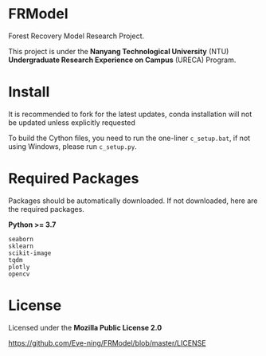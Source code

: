 # FRModel

Forest Recovery Model Research Project.

This project is under the **Nanyang Technological University** (NTU) **Undergraduate Research Experience on Campus** (URECA) Program.

# Install

It is recommended to fork for the latest updates, conda installation will not be updated unless explicitly requested

To build the Cython files, you need to run the one-liner `c_setup.bat`, if not using Windows, please run `c_setup.py`.

# Required Packages

Packages should be automatically downloaded. If not downloaded, here are the required packages.

**Python >= 3.7**

```
seaborn
sklearn
scikit-image
tqdm
plotly
opencv
```

# License

Licensed under the **Mozilla Public License 2.0**

https://github.com/Eve-ning/FRModel/blob/master/LICENSE
